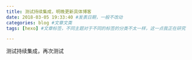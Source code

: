```yaml
---
title: 测试持续集成，明晚更新具体博客
date: 2018-03-05 19:33:40 #发表日期，一般不改动
categories: blog #文章文类
tags: [hexo] #文章标签，不同主题对于不同的标签的分类不太一样，这一点我正在研究

---
```

测试持续集成，再次测试